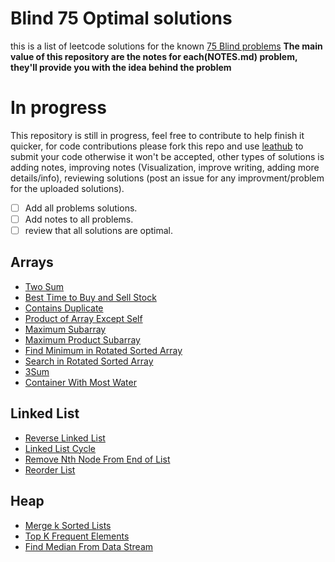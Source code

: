 # Blind 75 Optimal solutions
this is a list of leetcode solutions for the known [75 Blind problems](https://leetcode.com/discuss/general-discussion/460599/blind-75-leetcode-questions)
**The main value of this repository are the notes for each(NOTES.md) problem, they'll provide you with the idea behind the problem**

# In progress
This repository is still in progress, feel free to contribute to help finish it quicker, for code contributions please fork this repo and use [leathub](https://chrome.google.com/webstore/detail/leethub/aciombdipochlnkbpcbgdpjffcfdbggi?hl=en) to submit your code otherwise it won't be accepted, other types of solutions is adding notes, improving notes (Visualization, improve writing, adding more details/info), reviewing solutions (post an issue for any improvment/problem for the uploaded solutions).
- [ ] Add all problems solutions.
- [ ] Add notes to all problems.
- [ ] review that all solutions are optimal.

## Arrays
- [Two Sum](https://github.com/Volver805/Blind-75-Optimal-solutions/tree/master/1-two-sum)
- [Best Time to Buy and Sell Stock](https://github.com/Volver805/Blind-75-Optimal-solutions/tree/master/121-best-time-to-buy-and-sell-stock)
- [Contains Duplicate](https://github.com/Volver805/Blind-75-Optimal-solutions/tree/master/217-contains-duplicate)
- [Product of Array Except Self](https://github.com/Volver805/Blind-75-Optimal-solutions/tree/master/238-product-of-array-except-self)
- [Maximum Subarray](https://github.com/Volver805/Blind-75-Optimal-solutions/tree/master/53-maximum-subarray)
- [Maximum Product Subarray](https://github.com/Volver805/Blind-75-Optimal-solutions/tree/master/152-maximum-product-subarray)
- [Find Minimum in Rotated Sorted Array](https://github.com/Volver805/Blind-75-Optimal-solutions/tree/master/153-find-minimum-in-rotated-sorted-array)
- [Search in Rotated Sorted Array](https://github.com/Volver805/Blind-75-Optimal-solutions/tree/master/33-search-in-rotated-sorted-array)
- [3Sum](https://github.com/Volver805/Blind-75-Optimal-solutions/tree/master/15-3sum)
- [Container With Most Water](https://github.com/Volver805/Blind-75-Optimal-solutions/tree/master/11-container-with-most-water)

## Linked List
- [Reverse Linked List](https://github.com/Volver805/Blind-75-Optimal-solutions/tree/master/206-reverse-linked-list)
- [Linked List Cycle](https://github.com/Volver805/Blind-75-Optimal-solutions/tree/master/141-linked-list-cycle)
- [Remove Nth Node From End of List](https://github.com/Volver805/Blind-75-Optimal-solutions/tree/master/19-remove-nth-node-from-end-of-list)
- [Reorder List](https://github.com/Volver805/Blind-75-Optimal-solutions/tree/master/143-reorder-list)

## Heap
- [Merge k Sorted Lists](https://github.com/Volver805/Blind-75-Optimal-solutions/tree/master/23-merge-k-sorted-lists)
- [Top K Frequent Elements](https://github.com/Volver805/Blind-75-Optimal-solutions/tree/master/347-top-k-frequent-elements)
- [Find Median From Data Stream](https://github.com/Volver805/Blind-75-Optimal-solutions/tree/master/295-find-median-from-data-stream)
